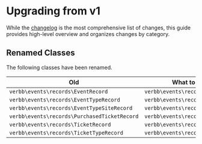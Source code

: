 # Upgrading from v1
While the [changelog](https://github.com/verbb/events/blob/craft-4/CHANGELOG.md) is the most comprehensive list of changes, this guide provides high-level overview and organizes changes by category.

## Renamed Classes
The following classes have been renamed.

Old | What to do instead
--- | ---
| `verbb\events\records\EventRecord` | `verbb\events\records\Event`
| `verbb\events\records\EventTypeRecord` | `verbb\events\records\EventType`
| `verbb\events\records\EventTypeSiteRecord` | `verbb\events\records\EventTypeSite`
| `verbb\events\records\PurchasedTicketRecord` | `verbb\events\records\PurchasedTicket`
| `verbb\events\records\TicketRecord` | `verbb\events\records\Ticket`
| `verbb\events\records\TicketTypeRecord` | `verbb\events\records\TicketType`
